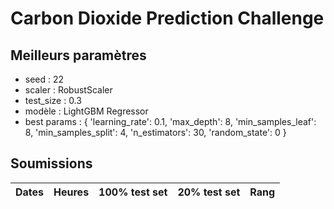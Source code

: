 # Carbon Dioxide Prediction Challenge 

## Meilleurs paramètres

- seed 				: 22
- scaler 	  	: RobustScaler
- test_size 	: 0.3 
- modèle 		  : LightGBM Regressor
- best params : {
	'learning_rate': 0.1,
	'max_depth': 8,
	'min_samples_leaf': 8,
	'min_samples_split': 4,
	'n_estimators': 30,
	'random_state': 0
}

## Soumissions

|Dates|Heures|100% test set|20% test set|Rang|
|:-|:-|:-|:-|:-|
